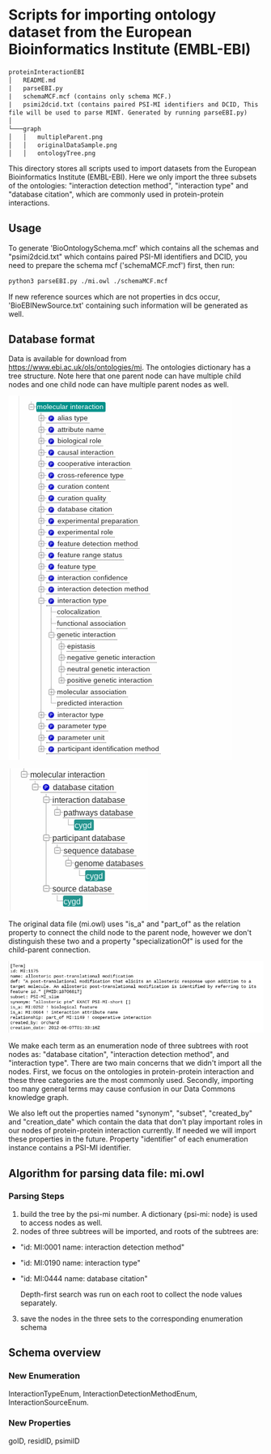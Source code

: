 # Scripts for importing ontology dataset from the European Bioinformatics Institute (EMBL-EBI)

```
proteinInteractionEBI
│   README.md
|   parseEBI.py
|   schemaMCF.mcf (contains only schema MCF.)
|   psimi2dcid.txt (contains paired PSI-MI identifiers and DCID, This file will be used to parse MINT. Generated by running parseEBI.py)
│
└───graph
│   │   multipleParent.png
│   │   originalDataSample.png
│   │   ontologyTree.png

```

This directory stores all scripts used to import datasets from the European Bioinformatics Institute (EMBL-EBI). 
Here we only import the three subsets of the ontologies: "interaction detection method", "interaction type" and "database citation", which are commonly used in protein-protein interactions. 

## Usage

To generate 'BioOntologySchema.mcf' which contains all the schemas and "psimi2dcid.txt" which contains paired PSI-MI identifiers and DCID, you need to prepare the schema mcf ('schemaMCF.mcf') first, then run:

```bash
python3 parseEBI.py ./mi.owl ./schemaMCF.mcf
```

If new reference sources which are not properties in dcs occur, 'BioEBINewSource.txt' containing such information will be generated as well.

## Database format

Data is available for download from
https://www.ebi.ac.uk/ols/ontologies/mi. 
The ontologies dictionary has a tree structure. Note here that one parent node can have multiple child nodes and one child node can have multiple parent nodes as well.

![Tree Structure](./graph/ontologyTree.png)

![Multiple Parent Node](./graph/multipleParent.png)

The original data file (mi.owl) uses "is_a" and "part_of" as the relation property to connect the child node to the parent node, however we don't distinguish these two and a property "specializationOf" is used for the child-parent connection.

![Original Data Sample](./graph/originalDataSample.png)

We make each term as an enumeration node of three subtrees with root nodes as: "database citation", "interaction detection method", and "interaction type". There are two main concerns that we didn't import all the nodes. First, we focus on the ontologies in protein-protein interaction and these three categories are the most commonly used. Secondly, importing too many general terms may cause confusion in our Data Commons knowledge graph. 

We also left out the properties named "synonym", "subset", "created_by" and "creation_date" which contain the data that don't play important roles in our nodes of protein-protein interaction currently. If needed we will import these properties in the future. Property "identifier" of each enumeration instance contains a PSI-MI identifier. 


## Algorithm for parsing data file: mi.owl

### Parsing Steps

1. build the tree by the psi-mi number. A dictionary {psi-mi: node} is used to access nodes as well. 
2. nodes of three subtrees will be imported, and roots of the subtrees are:
- "id: MI:0001 name: interaction detection method" 
- "id: MI:0190 name: interaction type"  
- "id: MI:0444 name: database citation" 

  Depth-first search was run on each root to collect the node values separately.

3. save the nodes in the three sets to the corresponding enumeration schema

## Schema overview


### New Enumeration

InteractionTypeEnum, InteractionDetectionMethodEnum, InteractionSourceEnum.

### New Properties

goID, residID, psimiID

